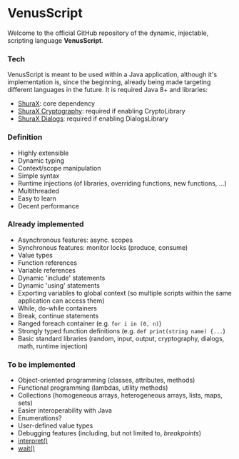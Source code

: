 # VenusScript
Welcome to the official GitHub repository of the dynamic, injectable, scripting language **VenusScript**.

### Tech
VenusScript is meant to be used within a Java application, although it's implementation is, since the beginning, already being made targeting different languages in the future.
It is required Java 8+ and libraries:
- [ShuraX](todo): core dependency
- [ShuraX Cryptography](todo): required if enabling CryptoLibrary
- [ShuraX Dialogs](todo): required if enabling DialogsLibrary

### Definition
- Highly extensible
- Dynamic typing
- Context/scope manipulation
- Simple syntax
- Runtime injections (of libraries, overriding functions, new functions, ...)
- Multithreaded
- Easy to learn
- Decent performance

### Already implemented
- Asynchronous features: async. scopes
- Synchronous features: monitor locks (produce, consume)
- Value types
- Function references
- Variable references
- Dynamic 'include' statements
- Dynamic 'using' statements
- Exporting variables to global context (so multiple scripts within the same application can access them)
- While, do-while containers
- Break, continue statements
- Ranged foreach container (e.g. ```for i in (0, n)```)
- Strongly typed function definitions (e.g. ```def print(string name) {...```)
- Basic standard libraries (random, input, output, cryptography, dialogs, math, runtime injection)

### To be implemented
- Object-oriented programming (classes, attributes, methods)
- Functional programming (lambdas, utility methods)
- Collections (homogeneous arrays, heterogeneous arrays, lists, maps, sets)
- Easier interoperability with Java
- Enumerations?
- User-defined value types
- Debugging features (including, but not limited to, *breakpoints*)
- [interpret()](https://github.com/BloodShura/VenusScript/issues/17)
- [wait()](https://github.com/BloodShura/VenusScript/issues/5)
